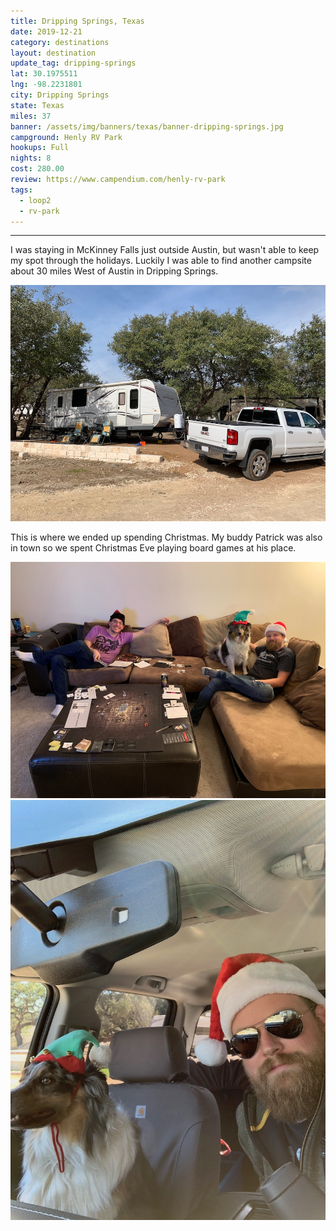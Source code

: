 ```yaml
---
title: Dripping Springs, Texas
date: 2019-12-21
category: destinations
layout: destination
update_tag: dripping-springs
lat: 30.1975511
lng: -98.2231801
city: Dripping Springs
state: Texas
miles: 37
banner: /assets/img/banners/texas/banner-dripping-springs.jpg
campground: Henly RV Park
hookups: Full
nights: 8
cost: 280.00
review: https://www.campendium.com/henly-rv-park
tags:
  - loop2
  - rv-park
---
```


<hr/>

<p>I was staying in McKinney Falls just outside Austin, but wasn't able to keep my spot through the holidays. Luckily I was able to find another campsite about 30 miles West of Austin in Dripping Springs.</p>

<img src="/assets/img/destinations/texas/dripping-springs.jpg" />

<p>This is where we ended up spending Christmas. My buddy Patrick was also in town so we spent Christmas Eve playing board games at his place.</p>

<img src="/assets/img/destinations/texas/xmas-games.jpg" />

<img src="/assets/img/destinations/texas/xmas-driving.jpg" />
